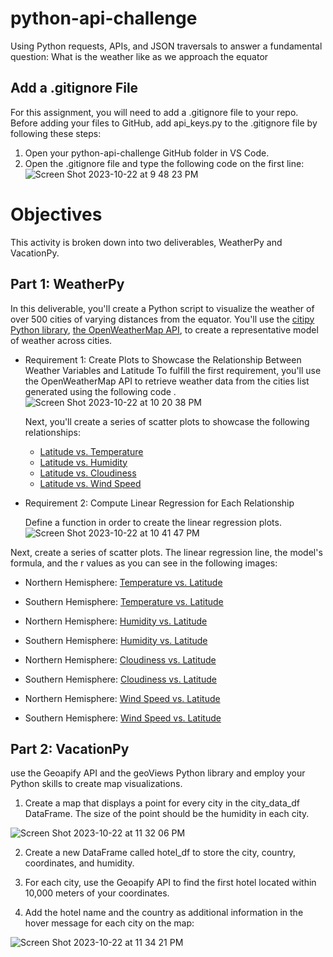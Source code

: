 # python-api-challenge
Using Python requests, APIs, and JSON traversals to answer a fundamental question:  What is the weather like as we approach the equator

## Add a .gitignore File
For this assignment, you will need to add a .gitignore file to your repo.
Before adding your files to GitHub, add api_keys.py to the .gitignore file by following these steps:
   1. Open your python-api-challenge GitHub folder in VS Code.
   2. Open the .gitignore file and type the following code on the first line:
      ![Screen Shot 2023-10-22 at 9 48 23 PM](https://github.com/dilqvl62/python-api-challenge/assets/107519883/74928780-49b6-481c-8e1d-0c090d059013)

# Objectives 
This activity is broken down into two deliverables, WeatherPy and VacationPy.
## Part 1: WeatherPy
In this deliverable, you'll create a Python script to visualize the weather of over 500 cities of varying distances from the equator. You'll use the [citipy Python library](https://pypi.org/project/citipy/), [the OpenWeatherMap API](https://openweathermap.org/api),  to create a representative model of weather across cities.

* Requirement 1: Create Plots to Showcase the Relationship Between Weather Variables and Latitude
   To fulfill the first requirement, you'll use the OpenWeatherMap API to retrieve weather data from the cities list generated using the following code .
   ![Screen Shot 2023-10-22 at 10 20 38 PM](https://github.com/dilqvl62/python-api-challenge/assets/107519883/bd5a514a-fc0b-44eb-8407-99d27e7fef46)

  Next, you'll create a series of scatter plots to showcase the following relationships:

   * [Latitude vs. Temperature](https://github.com/dilqvl62/python-api-challenge/blob/main/output_data/Fig1.png) 
   * [Latitude vs. Humidity](https://github.com/dilqvl62/python-api-challenge/blob/main/output_data/Fig2.png)
   * [Latitude vs. Cloudiness](https://github.com/dilqvl62/python-api-challenge/blob/main/output_data/Fig3.png)
   * [Latitude vs. Wind Speed](https://github.com/dilqvl62/python-api-challenge/blob/main/output_data/Fig4.png)
 
* Requirement 2: Compute Linear Regression for Each Relationship

  Define a function in order to create the linear regression plots.
![Screen Shot 2023-10-22 at 10 41 47 PM](https://github.com/dilqvl62/python-api-challenge/assets/107519883/198dc69b-541e-4a7d-b309-6046b3f76487)

Next, create a series of scatter plots. The linear regression line, the model's formula, and the r values as you can see in the following images:
 * Northern Hemisphere: [Temperature vs. Latitude](https://github.com/dilqvl62/python-api-challenge/blob/main/output_data/Temperature%20vs.%20Latitude.png)
   
 * Southern Hemisphere: [Temperature vs. Latitude](https://github.com/dilqvl62/python-api-challenge/blob/main/output_data/Temp%20vs.%20Lat.png)
   
 * Northern Hemisphere: [Humidity vs. Latitude](https://github.com/dilqvl62/python-api-challenge/blob/main/output_data/Latitude%20vs%20Humidity%20(NH).png)
   
 * Southern Hemisphere: [Humidity vs. Latitude](https://github.com/dilqvl62/python-api-challenge/blob/main/output_data/Lat%20vs%20Humidity%20(SH).png)
   
 * Northern Hemisphere: [Cloudiness vs. Latitude](https://github.com/dilqvl62/python-api-challenge/blob/main/output_data/Cloudiness%20vs%20latitude%20(NH).png)
   
 * Southern Hemisphere: [Cloudiness vs. Latitude](https://github.com/dilqvl62/python-api-challenge/blob/main/output_data/Cloudiness%20vs%20latitude%20(SH).png)
   
 * Northern Hemisphere: [Wind Speed vs. Latitude](https://github.com/dilqvl62/python-api-challenge/blob/main/output_data/Latitude%20vs%20windSpeed%20(NH).png)
   
 * Southern Hemisphere: [Wind Speed vs. Latitude](https://github.com/dilqvl62/python-api-challenge/blob/main/output_data/Latitude%20vs%20windSpeed%20(SH).png)

## Part 2: VacationPy
use the Geoapify API and the geoViews Python library and employ your Python skills to create map visualizations.

1. Create a map that displays a point for every city in the city_data_df DataFrame. The size of the point should be the humidity in each city.
   
  ![Screen Shot 2023-10-22 at 11 32 06 PM](https://github.com/dilqvl62/python-api-challenge/assets/107519883/14c1204c-13e5-4605-9205-d40eefeb4bdf)

2. Create a new DataFrame called hotel_df to store the city, country, coordinates, and humidity.

3. For each city, use the Geoapify API to find the first hotel located within 10,000 meters of your coordinates.

4. Add the hotel name and the country as additional information in the hover message for each city on the map:

![Screen Shot 2023-10-22 at 11 34 21 PM](https://github.com/dilqvl62/python-api-challenge/assets/107519883/70529d07-7f4f-445c-b39d-f3752c22ab92)



      


